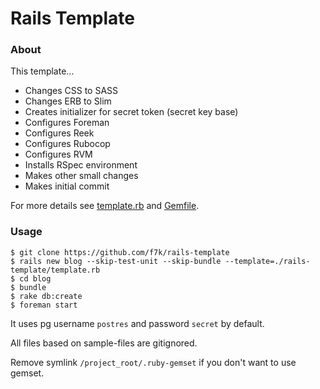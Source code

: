 # Rails Template

### About

This template...

* Changes CSS to SASS
* Changes ERB to Slim
* Creates initializer for secret token (secret key base)
* Configures Foreman
* Configures Reek
* Configures Rubocop
* Configures RVM
* Installs RSpec environment
* Makes other small changes
* Makes initial commit

For more details see [template.rb](template.rb) and [Gemfile](rails_root/Gemfile).

### Usage

```
$ git clone https://github.com/f7k/rails-template
$ rails new blog --skip-test-unit --skip-bundle --template=./rails-template/template.rb
$ cd blog
$ bundle
$ rake db:create
$ foreman start
```

It uses pg username `postres` and password `secret` by default.

All files based on sample-files are gitignored.

Remove symlink `/project_root/.ruby-gemset` if you don't want to use gemset.
